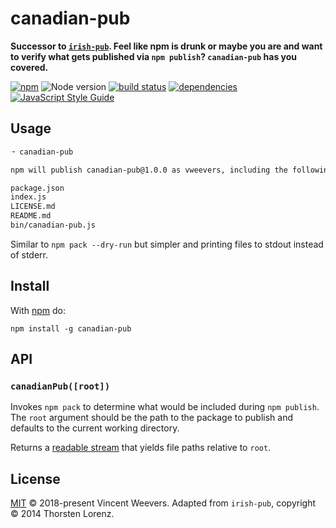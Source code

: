 # canadian-pub

**Successor to [`irish-pub`](https://github.com/thlorenz/irish-pub). Feel like npm is drunk or maybe you are and want to verify what gets published via `npm publish`? `canadian-pub` has you covered.**

[![npm](https://img.shields.io/npm/v/canadian-pub.svg)](https://www.npmjs.com/package/canadian-pub)
![Node version](https://img.shields.io/node/v/canadian-pub.svg)
[![build status](https://secure.travis-ci.org/vweevers/canadian-pub.svg)](http://travis-ci.org/vweevers/canadian-pub)
[![dependencies](https://david-dm.org/vweevers/canadian-pub.svg)](https://david-dm.org/vweevers/canadian-pub)
[![JavaScript Style Guide](https://img.shields.io/badge/code_style-standard-brightgreen.svg)](https://standardjs.com)

## Usage

```sh
➝ canadian-pub

npm will publish canadian-pub@1.0.0 as vweevers, including the following files eh:

package.json
index.js
LICENSE.md
README.md
bin/canadian-pub.js
```

Similar to `npm pack --dry-run` but simpler and printing files to stdout instead of stderr.

## Install

With [npm](https://npmjs.org) do:

```
npm install -g canadian-pub
```

## API

### `canadianPub([root])`

Invokes `npm pack` to determine what would be included during `npm publish`. The `root` argument should be the path to the package to publish and defaults to the current working directory.

Returns a [readable stream](https://nodejs.org/api/stream.html#stream_readable_streams) that yields file paths relative to `root`.

## License

[MIT](LICENSE.md) © 2018-present Vincent Weevers. Adapted from `irish-pub`, copyright © 2014 Thorsten Lorenz.
